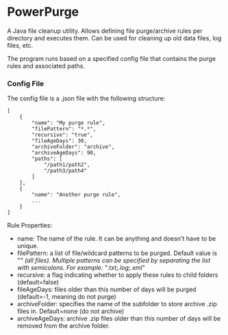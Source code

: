 # PowerPurge
A Java file cleanup utility. Allows defining file purge/archive rules per directory and executes them. Can be used for cleaning up old data files, log files, etc.

The program runs based on a specified config file that contains the purge rules and associated paths.

### Config File
The config file is a .json file with the following structure:

    [
        {
            "name": "My purge rule",
            "filePattern": "*.*",
            "recursive": "true",
            "fileAgeDays": 30,
            "archiveFolder": "archive",
            "archiveAgeDays": 90,
            "paths": [
                "/path1/path2",
                "/path3/path4"
            ]
        },
        {
            "name": "Another purge rule",
            ...
        }
    ]

Rule Properties:
- name: The name of the rule. It can be anything and doesn't have to be unique.
- filePattern: a list of file/wildcard patterns to be purged. Default value is "*" (all files). Multiple patterns can be specified by separating the list with semicolons. For example: "*.txt;*.log;*.xml"
- recursive: a flag indicating whether to apply these rules to child folders (default=false)
- fileAgeDays: files older than this number of days will be purged (default=-1, meaning do not purge)
- archiveFolder: specifies the name of the subfolder to store archive .zip files in. Default=none (do not archive)
- archiveAgeDays: archive .zip files older than this number of days will be removed from the archive folder.

